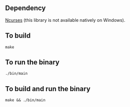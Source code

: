 ## Dependency

[Ncurses](https://en.wikipedia.org/wiki/Ncurses) (this library is not available natively on Windows).

## To build

```
make
```

## To run the binary

```
./bin/main
```

## To build and run the binary

```
make && ./bin/main
```
